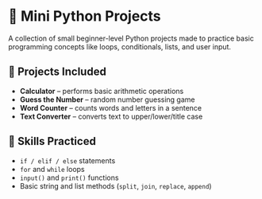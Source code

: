 # 🐍 Mini Python Projects

A collection of small beginner-level Python projects made to practice basic programming concepts like loops, conditionals, lists, and user input.

## 📁 Projects Included
- **Calculator** – performs basic arithmetic operations  
- **Guess the Number** – random number guessing game  
- **Word Counter** – counts words and letters in a sentence  
- **Text Converter** – converts text to upper/lower/title case  

## 🧠 Skills Practiced
- `if / elif / else` statements  
- `for` and `while` loops  
- `input()` and `print()` functions  
- Basic string and list methods (`split`, `join`, `replace`, `append`)
